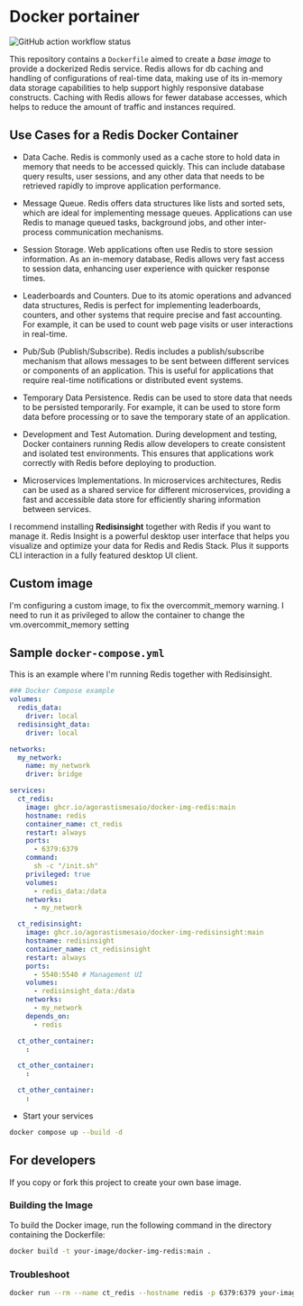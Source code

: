 # Docker portainer

![GitHub action workflow status](https://github.com/AgorastisMesaio/docker-img-redis/actions/workflows/docker-publish.yml/badge.svg)

This repository contains a `Dockerfile` aimed to create a *base image* to provide a dockerized Redis service. Redis allows for db caching and handling of configurations of real-time data, making use of its in-memory data storage capabilities to help support highly responsive database constructs. Caching with Redis allows for fewer database accesses, which helps to reduce the amount of traffic and instances required.

## Use Cases for a Redis Docker Container

- Data Cache. Redis is commonly used as a cache store to hold data in memory that needs to be accessed quickly. This can include database query results, user sessions, and any other data that needs to be retrieved rapidly to improve application performance.

- Message Queue. Redis offers data structures like lists and sorted sets, which are ideal for implementing message queues. Applications can use Redis to manage queued tasks, background jobs, and other inter-process communication mechanisms.

- Session Storage. Web applications often use Redis to store session information. As an in-memory database, Redis allows very fast access to session data, enhancing user experience with quicker response times.

- Leaderboards and Counters. Due to its atomic operations and advanced data structures, Redis is perfect for implementing leaderboards, counters, and other systems that require precise and fast accounting. For example, it can be used to count web page visits or user interactions in real-time.

- Pub/Sub (Publish/Subscribe). Redis includes a publish/subscribe mechanism that allows messages to be sent between different services or components of an application. This is useful for applications that require real-time notifications or distributed event systems.

- Temporary Data Persistence. Redis can be used to store data that needs to be persisted temporarily. For example, it can be used to store form data before processing or to save the temporary state of an application.

- Development and Test Automation. During development and testing, Docker containers running Redis allow developers to create consistent and isolated test environments. This ensures that applications work correctly with Redis before deploying to production.

- Microservices Implementations. In microservices architectures, Redis can be used as a shared service for different microservices, providing a fast and accessible data store for efficiently sharing information between services.

I recommend installing **Redisinsight** together with Redis if you want to manage it. Redis Insight is a powerful desktop user interface that helps you visualize and optimize your data for Redis and Redis Stack. Plus it supports CLI interaction in a fully featured desktop UI client.

## Custom image

I'm configuring a custom image, to fix the overcommit_memory warning. I need to run it as privileged to allow the container to change the vm.overcommit_memory setting

## Sample `docker-compose.yml`

This is an example where I'm running Redis together with Redisinsight.

```yaml
### Docker Compose example
volumes:
  redis_data:
    driver: local
  redisinsight_data:
    driver: local

networks:
  my_network:
    name: my_network
    driver: bridge

services:
  ct_redis:
    image: ghcr.io/agorastismesaio/docker-img-redis:main
    hostname: redis
    container_name: ct_redis
    restart: always
    ports:
      - 6379:6379
    command:
      sh -c "/init.sh"
    privileged: true
    volumes:
      - redis_data:/data
    networks:
      - my_network

  ct_redisinsight:
    image: ghcr.io/agorastismesaio/docker-img-redisinsight:main
    hostname: redisinsight
    container_name: ct_redisinsight
    restart: always
    ports:
      - 5540:5540 # Management UI
    volumes:
      - redisinsight_data:/data
    networks:
      - my_network
    depends_on:
      - redis

  ct_other_container:
    :

  ct_other_container:
    :

  ct_other_container:
    :
```

- Start your services

```sh
docker compose up --build -d
```

## For developers

If you copy or fork this project to create your own base image.

### Building the Image

To build the Docker image, run the following command in the directory containing the Dockerfile:

```sh
docker build -t your-image/docker-img-redis:main .
```

### Troubleshoot

```sh
docker run --rm --name ct_redis --hostname redis -p 6379:6379 your-image/docker-img-redis:main
```
